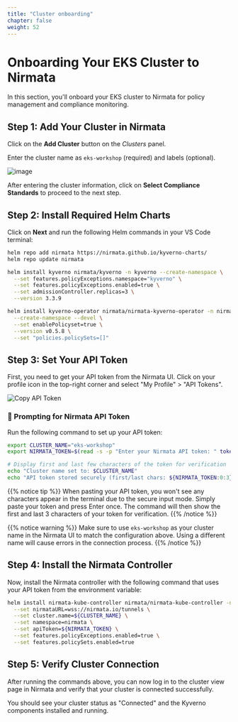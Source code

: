 ```yaml
---
title: "Cluster onboarding" 
chapter: false
weight: 52 
---
```


# Onboarding Your EKS Cluster to Nirmata

In this section, you'll onboard your EKS cluster to Nirmata for policy management and compliance monitoring.

## Step 1: Add Your Cluster in Nirmata

Click on the **Add Cluster** button on the *Clusters* panel.

Enter the cluster name as `eks-workshop` (required) and labels (optional).

![image](/images/add_cluster_1.png)

After entering the cluster information, click on **Select Compliance Standards** to proceed to the next step.

## Step 2: Install Required Helm Charts

Click on **Next** and run the following Helm commands in your VS Code terminal:

```bash
helm repo add nirmata https://nirmata.github.io/kyverno-charts/
helm repo update nirmata

helm install kyverno nirmata/kyverno -n kyverno --create-namespace \
  --set features.policyExceptions.namespace="kyverno" \
  --set features.policyExceptions.enabled=true \
  --set admissionController.replicas=3 \
  --version 3.3.9

helm install kyverno-operator nirmata/nirmata-kyverno-operator -n nirmata-system \
  --create-namespace --devel \
  --set enablePolicyset=true \
  --version v0.5.8 \
  --set "policies.policySets=[]"
```

## Step 3: Set Your API Token

First, you need to get your API token from the Nirmata UI. Click on your profile icon in the top-right corner and select "My Profile" > "API Tokens".

![Copy API Token](/images/api_token_copy.png)

### **🔹 Prompting for Nirmata API Token**

Run the following command to set up your API token:

```bash
export CLUSTER_NAME="eks-workshop"
export NIRMATA_TOKEN=$(read -s -p "Enter your Nirmata API token: " token; echo $token)

# Display first and last few characters of the token for verification
echo "Cluster name set to: $CLUSTER_NAME"
echo "API token stored securely (first/last chars: ${NIRMATA_TOKEN:0:3}...${NIRMATA_TOKEN: -3})"
```

{{% notice tip %}}
When pasting your API token, you won't see any characters appear in the terminal due to the secure input mode. Simply paste your token and press Enter once. The command will then show the first and last 3 characters of your token for verification.
{{% /notice %}}

{{% notice warning %}}
Make sure to use `eks-workshop` as your cluster name in the Nirmata UI to match the configuration above. Using a different name will cause errors in the connection process.
{{% /notice %}}

## Step 4: Install the Nirmata Controller

Now, install the Nirmata controller with the following command that uses your API token from the environment variable:

```bash
helm install nirmata-kube-controller nirmata/nirmata-kube-controller -n nirmata --create-namespace \
  --set nirmataURL=wss://nirmata.io/tunnels \
  --set cluster.name=${CLUSTER_NAME} \
  --set namespace=nirmata \
  --set apiToken=${NIRMATA_TOKEN} \
  --set features.policyExceptions.enabled=true \
  --set features.policySets.enabled=true
```

## Step 5: Verify Cluster Connection

After running the commands above, you can now log in to the cluster view page in Nirmata and verify that your cluster is connected successfully.

You should see your cluster status as "Connected" and the Kyverno components installed and running.
